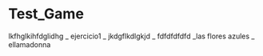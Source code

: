 # Test_Game
lkfhglkihfdglidhg
 _ ejercicio1
 _ jkdgflkdlgkjd
 _ fdfdfdfdfd
  _las flores azules
   _ ellamadonna
